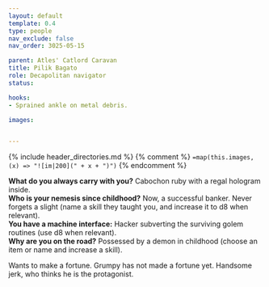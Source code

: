 ```yaml
---
layout: default
template: 0.4
type: people
nav_exclude: false
nav_order: 3025-05-15

parent: Atles' Catlord Caravan
title: Pilik Bagato
role: Decapolitan navigator
status: 

hooks:
- Sprained ankle on metal debris.

images: 


---
```


{% include header_directories.md %}
{% comment %}
`=map(this.images, (x) => "![im|200](" + x + ")")`
{% endcomment %}

**What do you always carry with you?** Cabochon ruby with a regal hologram inside.  
**Who is your nemesis since childhood?** Now, a successful banker. Never forgets a slight (name a skill they taught you, and increase it to d8 when relevant).  
**You have a machine interface:** Hacker subverting the surviving golem routines (use d8 when relevant).  
**Why are you on the road?** Possessed by a demon in childhood (choose an item or name and increase a skill).  

Wants to make a fortune.
Grumpy has not made a fortune yet.
Handsome jerk, who thinks he is the protagonist.
